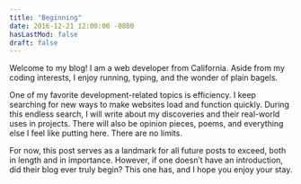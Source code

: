 ```yaml
---
title: "Beginning"
date: 2016-12-21 12:00:00 -0800
hasLastMod: false
draft: false
---
```


Welcome to my blog! I am a web developer from California. Aside from my coding interests, I enjoy running, typing, and the wonder of plain bagels.

One of my favorite development-related topics is efficiency. I keep searching for new ways to make websites load and function quickly. During this endless search, I will write about my discoveries and their real-world uses in projects. There will also be opinion pieces, poems, and everything else I feel like putting here. There are no limits.

For now, this post serves as a landmark for all future posts to exceed, both in length and in importance. However, if one doesn’t have an introduction, did their blog ever truly begin? This one has, and I hope you enjoy your stay.
